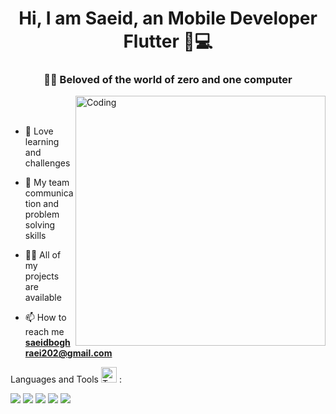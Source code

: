 


<h1 align="center">Hi, I am Saeid, an Mobile Developer Flutter 📱💻</h1>
<h3 align="center">🧑‍💻 Beloved of the world of zero and one computer</h3>

<img padding-left="20px" align="right" alt="Coding" width="400" src="https://aster.cloud/wp-content/uploads/2022/11/compiling-code.gif">
<br>
<br>



- 🔭 Love learning and challenges

- 🎯 My team communication and problem solving skills

- 👨‍💻 All of my projects are available 

- 📫 How to reach me **saeidboghraei202@gmail.com**

 Languages and Tools  <img src="https://raw.githubusercontent.com/Tarikul-Islam-Anik/Telegram-Animated-Emojis/main/Objects/Toolbox.webp" alt="Toolbox" width="25" height="25" /> :

<div >
 <img src="https://skillicons.dev/icons?i=dart"/>
<img src="https://skillicons.dev/icons?i=flutter"/>
	<img src="https://skillicons.dev/icons?i=kotlin"/>
	<img src="https://skillicons.dev/icons?i=python"/>
	<img src="https://skillicons.dev/icons?i=git"/>
	
</div>

<span>  </span>


